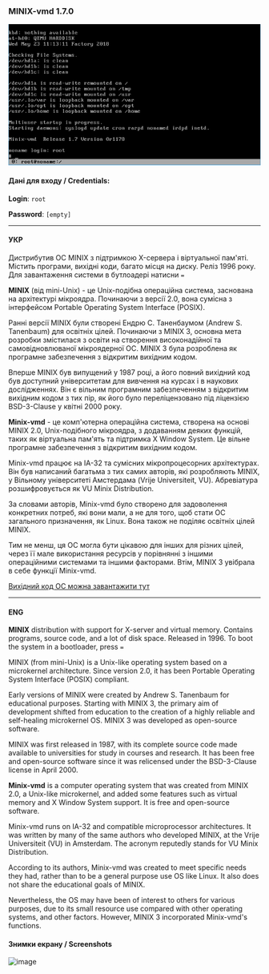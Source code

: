 ### MINIX-vmd 1.7.0

![](https://github.com/keedhost/ClassicOS/blob/main/UNIX/MINIX-vmd%201.7.0/Screenshots/vmd01.png?raw=true)
#### Дані для входу / Credentials:
**Login**: `root`

**Password**: `[empty]`

---

#### УКР

Дистрибутив ОС MINIX з підтримкою X-сервера і віртуальної пам'яті. Містить програми, вихідні коди, багато місця на диску. Реліз 1996 року. Для завантаження системи в бутлоадері натисни `=`

**MINIX** (від mini-Unix) - це Unix-подібна операційна система, заснована на архітектурі мікроядра. Починаючи з версії 2.0, вона сумісна з інтерфейсом Portable Operating System Interface (POSIX).

Ранні версії MINIX були створені Ендрю С. Таненбаумом (Andrew S. Tanenbaum) для освітніх цілей. Починаючи з MINIX 3, основна мета розробки змістилася з освіти на створення високонадійної та самовідновлюваної мікроядерної ОС. MINIX 3 була розроблена як програмне забезпечення з відкритим вихідним кодом.

Вперше MINIX був випущений у 1987 році, а його повний вихідний код був доступний університетам для вивчення на курсах і в наукових дослідженнях. Він є вільним програмним забезпеченням з відкритим вихідним кодом з тих пір, як його було переліцензовано під ліцензією BSD-3-Clause у квітні 2000 року.

**Minix-vmd** - це комп'ютерна операційна система, створена на основі MINIX 2.0, Unix-подібного мікроядра, з додаванням деяких функцій, таких як віртуальна пам'ять та підтримка X Window System. Це вільне програмне забезпечення з відкритим вихідним кодом.

Minix-vmd працює на IA-32 та сумісних мікропроцесорних архітектурах. Він був написаний багатьма з тих самих авторів, які розробляють MINIX, у Вільному університеті Амстердама (Vrije Universiteit, VU). Абревіатура розшифровується як VU Minix Distribution.

За словами авторів, Minix-vmd було створено для задоволення конкретних потреб, які вони мали, а не для того, щоб стати ОС загального призначення, як Linux. Вона також не поділяє освітніх цілей MINIX.

Тим не менш, ця ОС могла бути цікавою для інших для різних цілей, через її мале використання ресурсів у порівнянні з іншими операційними системами та іншими факторами. Втім, MINIX 3 увібрала в себе функції Minix-vmd.

[Вихідний код ОС можна завантажити тут](https://osdn.net/frs/redir.php?m=osdn&f=minix-up%2F8784%2F1.7.0.tgz)

---

#### ENG

**MINIX** distribution with support for X-server and virtual memory. Contains programs, source code, and a lot of disk space. Released in 1996. To boot the system in a bootloader, press `=`

MINIX (from mini-Unix) is a Unix-like operating system based on a microkernel architecture. Since version 2.0, it has been Portable Operating System Interface (POSIX) compliant.

Early versions of MINIX were created by Andrew S. Tanenbaum for educational purposes. Starting with MINIX 3, the primary aim of development shifted from education to the creation of a highly reliable and self-healing microkernel OS. MINIX 3 was developed as open-source software.

MINIX was first released in 1987, with its complete source code made available to universities for study in courses and research. It has been free and open-source software since it was relicensed under the BSD-3-Clause license in April 2000.

**Minix-vmd** is a computer operating system that was created from MINIX 2.0, a Unix-like microkernel, and added some features such as virtual memory and X Window System support. It is free and open-source software.

Minix-vmd runs on IA-32 and compatible microprocessor architectures. It was written by many of the same authors who developed MINIX, at the Vrije Universiteit (VU) in Amsterdam. The acronym reputedly stands for VU Minix Distribution.

According to its authors, Minix-vmd was created to meet specific needs they had, rather than to be a general purpose use OS like Linux. It also does not share the educational goals of MINIX.

Nevertheless, the OS may have been of interest to others for various purposes, due to its small resource use compared with other operating systems, and other factors. However, MINIX 3 incorporated Minix-vmd's functions.

#### Знимки екрану / Screenshots

![image](https://github.com/keedhost/ClassicOS/assets/1271085/0760f89c-0a6c-4b3d-900b-aa4a8b069a98)


